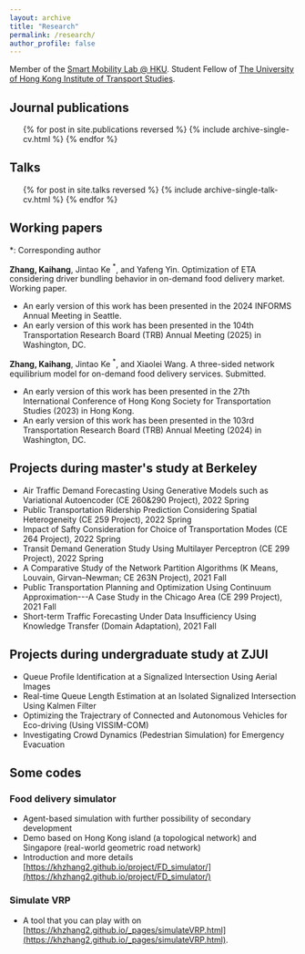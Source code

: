```yaml
---
layout: archive
title: "Research"
permalink: /research/
author_profile: false
---
```


Member of the [Smart Mobility Lab @ HKU](https://sites.google.com/view/kejintao). Student Fellow of [The University of Hong Kong Institute of Transport Studies](https://www.institute-of-transport-studies.hku.hk/about).

## Journal publications

  <ul>{% for post in site.publications reversed %}
    {% include archive-single-cv.html %}
  {% endfor %}</ul>

## Talks

<ul>{% for post in site.talks reversed %}
  {% include archive-single-talk-cv.html %}
{% endfor %}</ul>

## Working papers
*: Corresponding author

**Zhang, Kaihang**, Jintao Ke $^*$, and Yafeng Yin. Optimization of ETA considering driver bundling behavior in on-demand food delivery market. Working paper.
- An early version of this work has been presented in the 2024 INFORMS Annual Meeting in Seattle.
- An early version of this work has been presented in the 104th Transportation Research Board (TRB) Annual Meeting (2025) in Washington, DC.

**Zhang, Kaihang**, Jintao Ke $^*$, and Xiaolei Wang. A three-sided network equilibrium model for on-demand food delivery services. Submitted.
- An early version of this work has been presented in the 27th International Conference of Hong Kong Society for Transportation Studies (2023) in Hong Kong.
- An early version of this work has been presented in the 103rd Transportation Research Board (TRB) Annual Meeting (2024) in Washington, DC.

## Projects during master's study at Berkeley
- Air Traffic Demand Forecasting Using Generative Models such as Variational Autoencoder (CE 260&290 Project), 2022 Spring
- Public Transportation Ridership Prediction Considering Spatial Heterogeneity (CE 259 Project), 2022 Spring
- Impact of Safty Consideration for Choice of Transportation Modes (CE 264 Project), 2022 Spring
- Transit Demand Generation Study Using Multilayer Perceptron (CE 299 Project), 2022 Spring
- A Comparative Study of the Network Partition Algorithms (K Means, Louvain, Girvan–Newman; CE 263N Project), 2021 Fall
- Public Transportation Planning and Optimization Using Continuum Approximation---A Case Study in the Chicago Area (CE 299 Project), 2021 Fall
- Short-term Traffic Forecasting Under Data Insufficiency Using Knowledge Transfer (Domain Adaptation), 2021 Fall

## Projects during undergraduate study at ZJUI
- Queue Profile Identification at a Signalized Intersection Using Aerial Images
- Real-time Queue Length Estimation at an Isolated Signalized Intersection Using Kalmen Filter
- Optimizing the Trajectrary of Connected and Autonomous Vehicles for Eco-driving (Using VISSIM-COM)
- Investigating Crowd Dynamics (Pedestrian Simulation) for Emergency Evacuation

## Some codes
### Food delivery simulator
- Agent-based simulation with further possibility of secondary development
- Demo based on Hong Kong island (a topological network) and Singapore (real-world geometric road network)
- Introduction and more details [https://khzhang2.github.io/project/FD_simulator/](https://khzhang2.github.io/project/FD_simulator/)
### Simulate VRP
- A tool that you can play with on [https://khzhang2.github.io/_pages/simulateVRP.html](https://khzhang2.github.io/_pages/simulateVRP.html).
